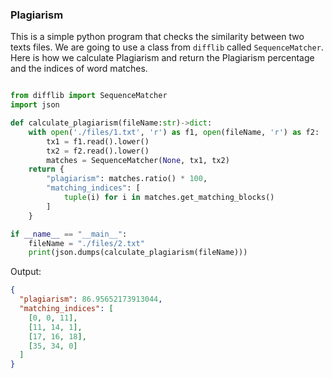 ### Plagiarism

This is a simple python program that checks the similarity between two texts files. We are going to use a class from `difflib` called `SequenceMatcher`. Here is how we calculate Plagiarism and return the Plagiarism percentage and the indices of word matches.

```py

from difflib import SequenceMatcher
import json

def calculate_plagiarism(fileName:str)->dict:
    with open('./files/1.txt', 'r') as f1, open(fileName, 'r') as f2:
        tx1 = f1.read().lower()
        tx2 = f2.read().lower()
        matches = SequenceMatcher(None, tx1, tx2)
    return {
        "plagiarism": matches.ratio() * 100,
        "matching_indices": [
            tuple(i) for i in matches.get_matching_blocks()
        ]
    }

if __name__ == "__main__":
    fileName = "./files/2.txt"
    print(json.dumps(calculate_plagiarism(fileName)))
```

Output:

```json
{
  "plagiarism": 86.95652173913044,
  "matching_indices": [
    [0, 0, 11],
    [11, 14, 1],
    [17, 16, 18],
    [35, 34, 0]
  ]
}
```

